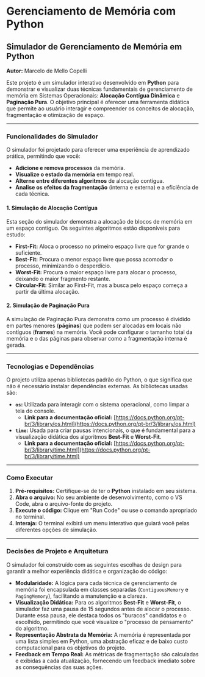 # Gerenciamento de Memória com Python

## Simulador de Gerenciamento de Memória em Python

**Autor:** Marcelo de Mello Copelli

Este projeto é um simulador interativo desenvolvido em **Python** para demonstrar e visualizar duas técnicas fundamentais de gerenciamento de memória em Sistemas Operacionais: **Alocação Contígua Dinâmica** e **Paginação Pura**. O objetivo principal é oferecer uma ferramenta didática que permite ao usuário interagir e compreender os conceitos de alocação, fragmentação e otimização de espaço.

---

### Funcionalidades do Simulador

O simulador foi projetado para oferecer uma experiência de aprendizado prática, permitindo que você:

* **Adicione e remova processos** da memória.
* **Visualize o estado da memória** em tempo real.
* **Alterne entre diferentes algoritmos** de alocação contígua.
* **Analise os efeitos da fragmentação** (interna e externa) e a eficiência de cada técnica.

#### 1. Simulação de Alocação Contígua

Esta seção do simulador demonstra a alocação de blocos de memória em um espaço contíguo. Os seguintes algoritmos estão disponíveis para estudo:

* **First-Fit:** Aloca o processo no primeiro espaço livre que for grande o suficiente.
* **Best-Fit:** Procura o menor espaço livre que possa acomodar o processo, minimizando o desperdício.
* **Worst-Fit:** Procura o maior espaço livre para alocar o processo, deixando o maior fragmento restante.
* **Circular-Fit:** Similar ao First-Fit, mas a busca pelo espaço começa a partir da última alocação.

#### 2. Simulação de Paginação Pura

A simulação de Paginação Pura demonstra como um processo é dividido em partes menores (**páginas**) que podem ser alocadas em locais não contíguos (**frames**) na memória. Você pode configurar o tamanho total da memória e o das páginas para observar como a fragmentação interna é gerada.

---

### Tecnologias e Dependências

O projeto utiliza apenas bibliotecas padrão do Python, o que significa que não é necessário instalar dependências externas. As bibliotecas usadas são:

* **`os`:** Utilizada para interagir com o sistema operacional, como limpar a tela do console.
    * **Link para a documentação oficial:** [https://docs.python.org/pt-br/3/library/os.html](https://docs.python.org/pt-br/3/library/os.html)
* **`time`:** Usada para criar pausas intencionais, o que é fundamental para a visualização didática dos algoritmos **Best-Fit** e **Worst-Fit**.
    * **Link para a documentação oficial:** [https://docs.python.org/pt-br/3/library/time.html](https://docs.python.org/pt-br/3/library/time.html)

---

### Como Executar

1.  **Pré-requisitos:** Certifique-se de ter o **Python** instalado em seu sistema.
2.  **Abra o arquivo:** No seu ambiente de desenvolvimento, como o VS Code, abra o arquivo-fonte do projeto.
3.  **Execute o código:** Clique em "Run Code" ou use o comando apropriado no terminal.
4.  **Interaja:** O terminal exibirá um menu interativo que guiará você pelas diferentes opções de simulação.

---

### Decisões de Projeto e Arquitetura

O simulador foi construído com as seguintes escolhas de design para garantir a melhor experiência didática e organização do código:

* **Modularidade:** A lógica para cada técnica de gerenciamento de memória foi encapsulada em classes separadas (`ContiguousMemory` e `PagingMemory`), facilitando a manutenção e a clareza.
* **Visualização Didática:** Para os algoritmos **Best-Fit** e **Worst-Fit**, o simulador faz uma pausa de 15 segundos antes de alocar o processo. Durante essa pausa, ele destaca todos os "buracos" candidatos e o escolhido, permitindo que você visualize o "processo de pensamento" do algoritmo.
* **Representação Abstrata da Memória:** A memória é representada por uma lista simples em Python, uma abstração eficaz e de baixo custo computacional para os objetivos do projeto.
* **Feedback em Tempo Real:** As métricas de fragmentação são calculadas e exibidas a cada atualização, fornecendo um feedback imediato sobre as consequências das suas ações.
